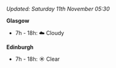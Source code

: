 *Updated: Saturday 11th November 05:30*

**Glasgow**

* 7h - 18h: :cloud: Cloudy

**Edinburgh**

* 7h - 18h: :sunny: Clear
